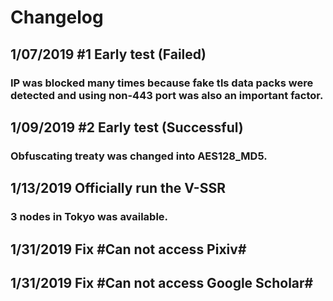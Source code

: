 # Changelog
## 1/07/2019    #1 Early test (Failed) 
### IP was blocked many times because fake tls data packs were detected and using non-443 port was also an important factor.
## 1/09/2019    #2 Early test (Successful)  
### Obfuscating treaty was changed into AES128_MD5.
## 1/13/2019    Officially run the V-SSR 
### 3 nodes in Tokyo was available.
## 1/31/2019    Fix #Can not access Pixiv#   
## 1/31/2019    Fix #Can not access Google Scholar#  
